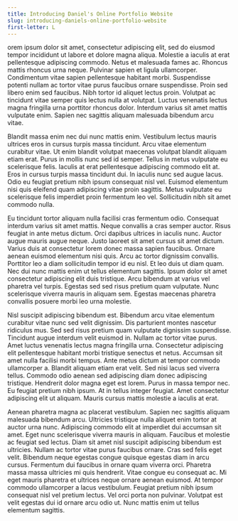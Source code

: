 ```yaml
---
title: Introducing Daniel's Online Portfolio Website
slug: introducing-daniels-online-portfolio-website
first-letter: L
---
```


orem ipsum dolor sit amet, consectetur adipiscing elit, sed do eiusmod tempor incididunt ut labore et dolore magna aliqua. Molestie a iaculis at erat pellentesque adipiscing commodo. Netus et malesuada fames ac. Rhoncus mattis rhoncus urna neque. Pulvinar sapien et ligula ullamcorper. Condimentum vitae sapien pellentesque habitant morbi. Suspendisse potenti nullam ac tortor vitae purus faucibus ornare suspendisse. Proin sed libero enim sed faucibus. Nibh tortor id aliquet lectus proin. Volutpat ac tincidunt vitae semper quis lectus nulla at volutpat. Luctus venenatis lectus magna fringilla urna porttitor rhoncus dolor. Interdum varius sit amet mattis vulputate enim. Sapien nec sagittis aliquam malesuada bibendum arcu vitae.

Blandit massa enim nec dui nunc mattis enim. Vestibulum lectus mauris ultrices eros in cursus turpis massa tincidunt. Arcu vitae elementum curabitur vitae. Ut enim blandit volutpat maecenas volutpat blandit aliquam etiam erat. Purus in mollis nunc sed id semper. Tellus in metus vulputate eu scelerisque felis. Iaculis at erat pellentesque adipiscing commodo elit at. Eros in cursus turpis massa tincidunt dui. In iaculis nunc sed augue lacus. Odio eu feugiat pretium nibh ipsum consequat nisl vel. Euismod elementum nisi quis eleifend quam adipiscing vitae proin sagittis. Metus vulputate eu scelerisque felis imperdiet proin fermentum leo vel. Sollicitudin nibh sit amet commodo nulla.

Eu tincidunt tortor aliquam nulla facilisi cras fermentum odio. Consequat interdum varius sit amet mattis. Neque convallis a cras semper auctor. Risus feugiat in ante metus dictum. Orci dapibus ultrices in iaculis nunc. Auctor augue mauris augue neque. Justo laoreet sit amet cursus sit amet dictum. Varius duis at consectetur lorem donec massa sapien faucibus. Ornare aenean euismod elementum nisi quis. Arcu ac tortor dignissim convallis. Porttitor leo a diam sollicitudin tempor id eu nisl. Et leo duis ut diam quam. Nec dui nunc mattis enim ut tellus elementum sagittis. Ipsum dolor sit amet consectetur adipiscing elit duis tristique. Arcu bibendum at varius vel pharetra vel turpis. Egestas sed sed risus pretium quam vulputate. Nunc scelerisque viverra mauris in aliquam sem. Egestas maecenas pharetra convallis posuere morbi leo urna molestie.

Nisl suscipit adipiscing bibendum est. Bibendum arcu vitae elementum curabitur vitae nunc sed velit dignissim. Dis parturient montes nascetur ridiculus mus. Sed sed risus pretium quam vulputate dignissim suspendisse. Tincidunt augue interdum velit euismod in. Nullam ac tortor vitae purus. Amet luctus venenatis lectus magna fringilla urna. Consectetur adipiscing elit pellentesque habitant morbi tristique senectus et netus. Accumsan sit amet nulla facilisi morbi tempus. Ante metus dictum at tempor commodo ullamcorper a. Blandit aliquam etiam erat velit. Sed nisi lacus sed viverra tellus. Commodo odio aenean sed adipiscing diam donec adipiscing tristique. Hendrerit dolor magna eget est lorem. Purus in massa tempor nec. Eu feugiat pretium nibh ipsum. At in tellus integer feugiat. Amet consectetur adipiscing elit ut aliquam. Mauris cursus mattis molestie a iaculis at erat.

Aenean pharetra magna ac placerat vestibulum. Sapien nec sagittis aliquam malesuada bibendum arcu. Ultricies tristique nulla aliquet enim tortor at auctor urna nunc. Adipiscing commodo elit at imperdiet dui accumsan sit amet. Eget nunc scelerisque viverra mauris in aliquam. Faucibus et molestie ac feugiat sed lectus. Diam sit amet nisl suscipit adipiscing bibendum est ultricies. Nullam ac tortor vitae purus faucibus ornare. Cras sed felis eget velit. Bibendum neque egestas congue quisque egestas diam in arcu cursus. Fermentum dui faucibus in ornare quam viverra orci. Pharetra massa massa ultricies mi quis hendrerit. Vitae congue eu consequat ac. Mi eget mauris pharetra et ultrices neque ornare aenean euismod. At tempor commodo ullamcorper a lacus vestibulum. Feugiat pretium nibh ipsum consequat nisl vel pretium lectus. Vel orci porta non pulvinar. Volutpat est velit egestas dui id ornare arcu odio ut. Nunc mattis enim ut tellus elementum sagittis.